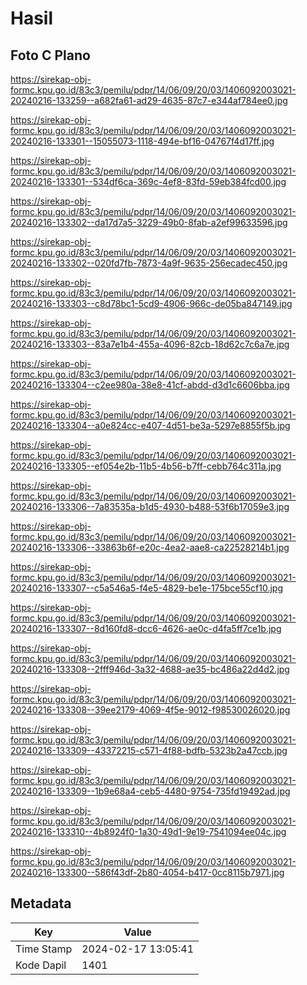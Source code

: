 # Hasil

## Foto C Plano

https://sirekap-obj-formc.kpu.go.id/83c3/pemilu/pdpr/14/06/09/20/03/1406092003021-20240216-133259--a682fa61-ad29-4635-87c7-e344af784ee0.jpg

https://sirekap-obj-formc.kpu.go.id/83c3/pemilu/pdpr/14/06/09/20/03/1406092003021-20240216-133301--15055073-1118-494e-bf16-04767f4d17ff.jpg

https://sirekap-obj-formc.kpu.go.id/83c3/pemilu/pdpr/14/06/09/20/03/1406092003021-20240216-133301--534df6ca-369c-4ef8-83fd-59eb384fcd00.jpg

https://sirekap-obj-formc.kpu.go.id/83c3/pemilu/pdpr/14/06/09/20/03/1406092003021-20240216-133302--da17d7a5-3229-49b0-8fab-a2ef99633596.jpg

https://sirekap-obj-formc.kpu.go.id/83c3/pemilu/pdpr/14/06/09/20/03/1406092003021-20240216-133302--020fd7fb-7873-4a9f-9635-256ecadec450.jpg

https://sirekap-obj-formc.kpu.go.id/83c3/pemilu/pdpr/14/06/09/20/03/1406092003021-20240216-133303--c8d78bc1-5cd9-4906-966c-de05ba847149.jpg

https://sirekap-obj-formc.kpu.go.id/83c3/pemilu/pdpr/14/06/09/20/03/1406092003021-20240216-133303--83a7e1b4-455a-4096-82cb-18d62c7c6a7e.jpg

https://sirekap-obj-formc.kpu.go.id/83c3/pemilu/pdpr/14/06/09/20/03/1406092003021-20240216-133304--c2ee980a-38e8-41cf-abdd-d3d1c6606bba.jpg

https://sirekap-obj-formc.kpu.go.id/83c3/pemilu/pdpr/14/06/09/20/03/1406092003021-20240216-133304--a0e824cc-e407-4d51-be3a-5297e8855f5b.jpg

https://sirekap-obj-formc.kpu.go.id/83c3/pemilu/pdpr/14/06/09/20/03/1406092003021-20240216-133305--ef054e2b-11b5-4b56-b7ff-cebb764c311a.jpg

https://sirekap-obj-formc.kpu.go.id/83c3/pemilu/pdpr/14/06/09/20/03/1406092003021-20240216-133306--7a83535a-b1d5-4930-b488-53f6b17059e3.jpg

https://sirekap-obj-formc.kpu.go.id/83c3/pemilu/pdpr/14/06/09/20/03/1406092003021-20240216-133306--33863b6f-e20c-4ea2-aae8-ca22528214b1.jpg

https://sirekap-obj-formc.kpu.go.id/83c3/pemilu/pdpr/14/06/09/20/03/1406092003021-20240216-133307--c5a546a5-f4e5-4829-be1e-175bce55cf10.jpg

https://sirekap-obj-formc.kpu.go.id/83c3/pemilu/pdpr/14/06/09/20/03/1406092003021-20240216-133307--8d160fd8-dcc6-4626-ae0c-d4fa5ff7ce1b.jpg

https://sirekap-obj-formc.kpu.go.id/83c3/pemilu/pdpr/14/06/09/20/03/1406092003021-20240216-133308--2fff946d-3a32-4688-ae35-bc486a22d4d2.jpg

https://sirekap-obj-formc.kpu.go.id/83c3/pemilu/pdpr/14/06/09/20/03/1406092003021-20240216-133308--39ee2179-4069-4f5e-9012-f98530026020.jpg

https://sirekap-obj-formc.kpu.go.id/83c3/pemilu/pdpr/14/06/09/20/03/1406092003021-20240216-133309--43372215-c571-4f88-bdfb-5323b2a47ccb.jpg

https://sirekap-obj-formc.kpu.go.id/83c3/pemilu/pdpr/14/06/09/20/03/1406092003021-20240216-133309--1b9e68a4-ceb5-4480-9754-735fd19492ad.jpg

https://sirekap-obj-formc.kpu.go.id/83c3/pemilu/pdpr/14/06/09/20/03/1406092003021-20240216-133310--4b8924f0-1a30-49d1-9e19-7541094ee04c.jpg

https://sirekap-obj-formc.kpu.go.id/83c3/pemilu/pdpr/14/06/09/20/03/1406092003021-20240216-133300--586f43df-2b80-4054-b417-0cc8115b7971.jpg


## Metadata

| Key        | Value               |
| ---------- | ------------------- |
| Time Stamp | 2024-02-17 13:05:41 |
| Kode Dapil | 1401                |



